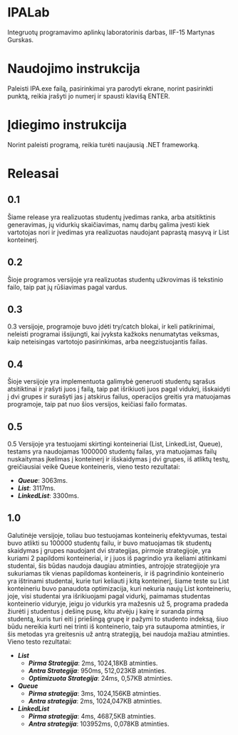 # IPALab
Integruotų programavimo aplinkų laboratorinis darbas, IIF-15 Martynas Gurskas.

# Naudojimo instrukcija
Paleisti IPA.exe failą, pasirinkimai yra parodyti ekrane, norint pasirinkti punktą, reikia įrašyti jo numerį ir spausti klavišą ENTER.

# Įdiegimo instrukcija
Norint paleisti programą, reikia turėti naujausią .NET frameworką.

# Releasai
## 0.1
Šiame release yra realizuotas studentų įvedimas ranka, arba atsitiktinis generavimas, jų vidurkių skaičiavimas, namų darbų galima įvesti kiek vartotojas nori ir įvedimas yra realizuotas naudojant paprastą masyvą ir List konteinerį.

## 0.2
Šioje programos versijoje yra realizuotas studentų užkrovimas iš tekstinio failo, taip pat jų rūšiavimas pagal vardus.

## 0.3
0.3 versijoje, programoje buvo įdėti try/catch blokai, ir keli patikrinimai, neleisti programai išsijungti, kai įvyksta kažkoks nenumatytas veiksmas, kaip neteisingas vartotojo pasirinkimas, arba neegzistuojantis failas.

## 0.4
Šioje versijoje yra implementuota galimybė generuoti studentų sąrašus atsitiktinai ir įrašyti juos į failą, taip pat išrikiuoti juos pagal vidukrį, išskaidyti į dvi grupes ir surašyti jas į atskirus failus, operacijos greitis yra matuojamas programoje, taip pat nuo šios versijos, keičiasi failo formatas.

## 0.5
0.5 Versijoje yra testuojami skirtingi konteineriai (List, LinkedList, Queue), testams yra naudojamas 1000000 studentų failas, yra matuojamas failų nuskaitymas įkelimas į konteinerį ir išskaidymas į dvi grupes, iš atliktų testų, greičiausiai veikė Queue konteineris, vieno testo rezultatai:

* ***Queue***: 3063ms.
* ***List***: 3117ms.
* ***LinkedList***: 3300ms.

## 1.0
Galutinėje versijoje, toliau buo testuojamas konteinerių efektyvumas, testai buvo atlikti su 100000 studentų failu, ir buvo matuojamas tik studentų skaidymas į grupes naudojant dvi strategijas, pirmoje strategijoje, yra kuriami 2 papildomi konteineriai, ir į juos iš pagrindio yra ikeliami atitinkami studentai, šis būdas naudoja daugiau atminties, antrojoje strategijoje yra sukuriamas tik vienas papildomas konteineris, ir iš pagrindinio konteinerio yra ištrinami studentai, kurie turi keliauti į kitą konteinerį, šiame teste su List konteineriu buvo panaudota optimizacija, kuri nekuria naujų List konteineriu, joje, visi studentai yra išrikiuojami pagal vidurkį, paimamas studentas konteinerio viduryje, jeigu jo vidurkis yra mažesnis už 5, programa pradeda žiurėti į studentus į dešinę pusę, kitu atvėju į kairę ir suranda pirmą studentą, kuris turi eiti į priešingą grupę ir pažymi to studento indeksą, šiuo būdu nereikia kurti nei trinti iš konteinerio, taip yra sutaupoma atminties, ir šis metodas yra greitesnis už antrą strategiją, bei naudoja mažiau atminties. Vieno testo rezultatai:

* ***List***
  * ***Pirma Strategija***: 2ms, 1024,18KB atminties.
  * ***Antra Strategija***: 950ms, 512,023KB atminties.
  * ***Optimizuota Strategija***: 24ms, 0,57KB atminties.
* ***Queue***
  * ***Pirma strategija***: 3ms, 1024,156KB atminties.
  * ***Antra strategija***: 2ms, 1024,047KB atminties.
* ***LinkedList***
  * ***Pirma strategija***: 4ms, 4687,5KB atminties.
  * ***Antra strategija***: 103952ms, 0,078KB atminties.
